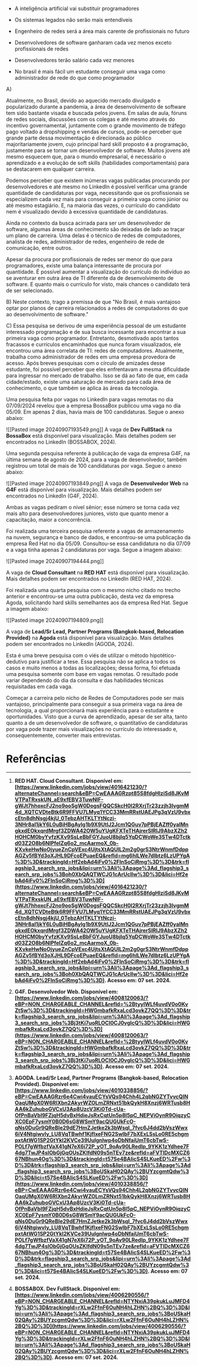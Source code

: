 - A inteligência artificial vai substituir programadores
- Os sistemas legados não serão mais entendíveis
- Engenheiro de redes será a área mais carente de profissionais no futuro
- Desenvolvedores de software ganharam cada vez menos exceto profissionais de redes
- Desenvolvedores terão salário cada vez menores


- No brasil é mais fácil um estudante conseguir uma vaga como administrador de rede do que como programador

A)

Atualmente, no Brasil, devido ao aquecido mercado divulgado e popularizado durante a pandemia, a área de desenvolvimento de software tem sido bastante visada e buscada pelos jovens. Em salas de aula, fóruns de redes sociais, discussões com os colegas e até mesmo através do incentivo governamental, juntamente com o grande movimento de tráfego pago voltado a dropshipping e vendas de cursos, pode-se perceber que grande parte dessa movimentação é direcionada ao público majoritariamente jovem, cujo principal hard skill proposto é a programação, justamente para se tornar um desenvolvedor de software. Muitos jovens até mesmo esquecem que, para o mundo empresarial, é necessário o aprendizado e a evolução de soft skills (habilidades comportamentais) para se destacarem em qualquer carreira.

Podemos perceber que existem inúmeras vagas publicadas procurando por desenvolvedores e até mesmo no LinkedIn é possível verificar uma grande quantidade de candidaturas por vaga, necessitando que os profissionais se especializem cada vez mais para conseguir a primeira vaga como júnior ou até mesmo estagiário. E, na maioria das vezes, o currículo do candidato nem é visualizado devido à excessiva quantidade de candidaturas.

Ainda no contexto da busca acirrada para ser um desenvolvedor de software, algumas áreas de conhecimento são deixadas de lado ao traçar um plano de carreira. Uma delas é o técnico de redes de computadores, analista de redes, administrador de redes, engenheiro de rede de comunicação, entre outros.

Apesar da procura por profissionais de redes ser menor do que para programadores, existe uma balança interessante de procura por quantidade. É possível aumentar a visualização do currículo do indivíduo ao se aventurar em outra área de TI diferente da de desenvolvimento de software. E quanto mais o currículo for visto, mais chances o candidato terá de ser selecionado.


B)
Neste contexto, trago a premissa de que "No Brasil, é mais vantajoso optar por planos de carreira relacionados a redes de computadores do que ao desenvolvimento de software."

C)
Essa pesquisa se derivou de uma experiência pessoal de um estudante interessado programação e de sua busca incessante para encontrar a sua primeira vaga como programador. Entretanto, desmotivado após tantos fracassos e currículos encaminhados que nunca foram visualizados, ele encontrou uma área correlata de TI: redes de computadores. Atualmente, trabalha como administrador de redes em uma empresa provedora de acesso. Após breves pesquisas com o círculo de amizades desse estudante, foi possível perceber que eles enfrentavam a mesma dificuldade para ingressar no mercado de trabalho. Isso se dá ao fato de que, em cada cidade/estado, existe uma saturação de mercado para cada área de conhecimento, o que também se aplica às áreas da tecnologia.

Uma pesquisa feita por vagas no LinkedIn para vagas remotas no dia 07/09/2024 revelou que a empresa BossaBox publicou uma vaga no dia 05/09. Em apenas 2 dias, havia mais de 100 candidaturas. Segue o anexo abaixo:

![[Pasted image 20240907193549.png]]
A vaga de **Dev FullStack** na **BossaBox** está disponível para visualização. Mais detalhes podem ser encontrados no LinkedIn (BOSSABOX, 2024).

Uma segunda pesquisa referente à publicação de vaga da empresa G4F, na última semana de agosto de 2024, para a vaga de desenvolvedor, também registrou um total de mais de 100 candidaturas por vaga. Segue o anexo abaixo:

![[Pasted image 20240907193849.png]]
A vaga de **Desenvolvedor Web** na **G4F** está disponível para visualização. Mais detalhes podem ser encontrados no LinkedIn (G4F, 2024).

Ambas as vagas pediram o nível sênior; esse número se torna cada vez mais alto para desenvolvedores juniores, visto que quanto menor a capacitação, maior a concorrência.

Foi realizada uma terceira pesquisa referente a vagas de armazenamento na nuvem, segurança e banco de dados, e encontrou-se uma publicação da empresa Red Hat no dia 05/09. Consultou-se essa candidatura no dia 07/09 e a vaga tinha apenas 2 candidaturas por vaga. Segue a imagem abaixo:

![[Pasted image 20240907194444.png]]

A vaga de **Cloud Consultant** na **RED HAT** está disponível para visualização. Mais detalhes podem ser encontrados no LinkedIn (RED HAT, 2024).

Foi realizada uma quarta pesquisa com o mesmo nicho citado no trecho anterior e encontrou-se uma outra publicação, desta vez da empresa Agoda, solicitando hard skills semelhantes aos da empresa Red Hat. Segue a imagem abaixo:

![[Pasted image 20240907194809.png]]

A vaga de **Lead/Sr Lead, Partner Programs (Bangkok-based, Relocation Provided)** na **Agoda** está disponível para visualização. Mais detalhes podem ser encontrados no LinkedIn (AGODA, 2024).


Esta é uma breve pesquisa com o viés de utilizar o método hipotético-dedutivo para justificar a tese. Essa pesquisa não se aplica a todos os casos e muito menos a todas as localizações; dessa forma, foi efetuada uma pesquisa somente com base em vagas remotas. O resultado pode variar dependendo do dia da consulta e das habilidades técnicas requisitadas em cada vaga.

Começar a carreira pelo nicho de Redes de Computadores pode ser mais vantajoso, principalmente para conseguir a sua primeira vaga na área de tecnologia, a qual proporcionará mais experiência para o estudante e oportunidades. Visto que a curva de aprendizado, apesar de ser alta, tanto quanto a de um desenvolvedor de software, o quantitativo de candidaturas por vaga pode trazer mais visualizações no currículo do interessado e, consequentemente, converter mais entrevistas.
# Referências
---
1. **RED HAT. Cloud Consultant. Disponível em: [https://www.linkedin.com/jobs/view/4016421230/?alternateChannel=search&eBP=CwEAAAGRzpt85S8fdgHlziSd8JKvMVTPaTRxskUN_aE9xfEBV3TuwNIF-gWJt7hhoxcFJ2no9ooSgW0DogsFQQCSkcH0l2RXrjTr23zzjh3IvgmM4d_XQTCVDteBtk6R9FFVU7LMyq1YCC33MmRRstUAEJPg3qVzU9vbxcEtn8dhNsgj4kjU_0TebzAHTKLTYtNczi-3NHr8aI1jkY6L0uBiHBgAylg1b9X9UtIJ2Jcm1QGuv7pPBjEAZff0yaIMngkxdEOkxqrdMrgf3ZDWA42OW5uYUgKFXTeTHAjrerSlRIJ9AbzXZh2HOHCM0byYvfzKXv9SsLeBbFGYJuoU8bjIq5YqDCWoWe3STw4DTctkd03Z2O8b6NIPfeIZq6o2_mcAarmoX_0b-KXvkeHwNoOjyueZnCpVExc4UjtsXtAQUIL2m2g0grS3NtrWnmfDdppAGZv5fBYd3oXJHL9DFcoEPuaeEQ&refId=mg6hILWe7dlbtz6LzUPYgA%3D%3D&trackingId=Hf2ebAd4iFv0%2FlnSoCiRmg%3D%3D&trk=flagship3_search_srp_jobs&lipi=urn%3Ali%3Apage%3Ad_flagship3_search_srp_jobs%3Boh0XbQAQTWCJG1cArUclIw%3D%3D&lici=Hf2ebAd4iFv0%2FlnSoCiRmg%3D%3D](https://www.linkedin.com/jobs/view/4016421230/?alternateChannel=search&eBP=CwEAAAGRzpt85S8fdgHlziSd8JKvMVTPaTRxskUN_aE9xfEBV3TuwNIF-gWJt7hhoxcFJ2no9ooSgW0DogsFQQCSkcH0l2RXrjTr23zzjh3IvgmM4d_XQTCVDteBtk6R9FFVU7LMyq1YCC33MmRRstUAEJPg3qVzU9vbxcEtn8dhNsgj4kjU_0TebzAHTKLTYtNczi-3NHr8aI1jkY6L0uBiHBgAylg1b9X9UtIJ2Jcm1QGuv7pPBjEAZff0yaIMngkxdEOkxqrdMrgf3ZDWA42OW5uYUgKFXTeTHAjrerSlRIJ9AbzXZh2HOHCM0byYvfzKXv9SsLeBbFGYJuoU8bjIq5YqDCWoWe3STw4DTctkd03Z2O8b6NIPfeIZq6o2_mcAarmoX_0b-KXvkeHwNoOjyueZnCpVExc4UjtsXtAQUIL2m2g0grS3NtrWnmfDdppAGZv5fBYd3oXJHL9DFcoEPuaeEQ&refId=mg6hILWe7dlbtz6LzUPYgA%3D%3D&trackingId=Hf2ebAd4iFv0%2FlnSoCiRmg%3D%3D&trk=flagship3_search_srp_jobs&lipi=urn%3Ali%3Apage%3Ad_flagship3_search_srp_jobs%3Boh0XbQAQTWCJG1cArUclIw%3D%3D&lici=Hf2ebAd4iFv0%2FlnSoCiRmg%3D%3D). Acesso em: 07 set. 2024.**

2. **G4F. Desenvolvedor Web. Disponível em: [https://www.linkedin.com/jobs/view/4008120063/?eBP=NON_CHARGEABLE_CHANNEL&refId=%2BtyylWLf4uvdV0o0KvZtSw%3D%3D&trackingId=HWGmbafkRxaLcd3ovkZ7QQ%3D%3D&trk=flagship3_search_srp_jobs&lipi=urn%3Ali%3Apage%3Ad_flagship3_search_srp_jobs%3Bj3tKi7uoRLOCI0CJ0vgIcQ%3D%3D&lici=HWGmbafkRxaLcd3ovkZ7QQ%3D%3D](https://www.linkedin.com/jobs/view/4008120063/?eBP=NON_CHARGEABLE_CHANNEL&refId=%2BtyylWLf4uvdV0o0KvZtSw%3D%3D&trackingId=HWGmbafkRxaLcd3ovkZ7QQ%3D%3D&trk=flagship3_search_srp_jobs&lipi=urn%3Ali%3Apage%3Ad_flagship3_search_srp_jobs%3Bj3tKi7uoRLOCI0CJ0vgIcQ%3D%3D&lici=HWGmbafkRxaLcd3ovkZ7QQ%3D%3D). Acesso em: 07 set. 2024.**

3. **AGODA. Lead/Sr Lead, Partner Programs (Bangkok-based, Relocation Provided). Disponível em: [https://www.linkedin.com/jobs/view/4010338856/?eBP=CwEAAAGRzr6e4Cwi4vauECYsVQs94Chh4L2qbNGZYTvvcQINOaqUMgX0W6RIXbn2AkyrWZOLmZRNxt51bkQykH8Xnzj6WRTusb8HAA6kZuhuboGVCxU3Ap8UzcV3Ki0Td-cUa-OfPnBaVbl9FZjqH5dvBxHdieJsRxCqtUn5p8I5pC_NEPViOynR9OiqzyCXC0EpF7ysmY0B0D6sG8WSmY9acQUGUkFcO-qNs0DuGr9QReBIe29dE7HmZJetke2k3bWsql_7fvc6J4dd2bVszWwx6iV4Ntgiwvly_LU8VqTBwhf1KjflxeFNG2SwIbF7bXExLSsLo0RE5chgmpxtAtWG1SP2GtYkl2KVCe39Uulgnlwp4oDbNfaiUmT6cbTwS-POLf7gWfbzfVaX41gN7eX6i72P_yOT_9oAv90LRedlp_9YKK1zYdhee7F4dg7TwJP4sIObGjGqOUsZKlfdN09s5nTEv7ze&refId=aFVTIDcMXCZ667NBhun4Og%3D%3D&trackingId=t57Se4BAIicS4SLKueED%2Fw%3D%3D&trk=flagship3_search_srp_jobs&lipi=urn%3Ali%3Apage%3Ad_flagship3_search_srp_jobs%3BoUSkaH02QAy%2BUYzcgmtQdw%3D%3D&lici=t57Se4BAIicS4SLKueED%2Fw%3D%3D](https://www.linkedin.com/jobs/view/4010338856/?eBP=CwEAAAGRzr6e4Cwi4vauECYsVQs94Chh4L2qbNGZYTvvcQINOaqUMgX0W6RIXbn2AkyrWZOLmZRNxt51bkQykH8Xnzj6WRTusb8HAA6kZuhuboGVCxU3Ap8UzcV3Ki0Td-cUa-OfPnBaVbl9FZjqH5dvBxHdieJsRxCqtUn5p8I5pC_NEPViOynR9OiqzyCXC0EpF7ysmY0B0D6sG8WSmY9acQUGUkFcO-qNs0DuGr9QReBIe29dE7HmZJetke2k3bWsql_7fvc6J4dd2bVszWwx6iV4Ntgiwvly_LU8VqTBwhf1KjflxeFNG2SwIbF7bXExLSsLo0RE5chgmpxtAtWG1SP2GtYkl2KVCe39Uulgnlwp4oDbNfaiUmT6cbTwS-POLf7gWfbzfVaX41gN7eX6i72P_yOT_9oAv90LRedlp_9YKK1zYdhee7F4dg7TwJP4sIObGjGqOUsZKlfdN09s5nTEv7ze&refId=aFVTIDcMXCZ667NBhun4Og%3D%3D&trackingId=t57Se4BAIicS4SLKueED%2Fw%3D%3D&trk=flagship3_search_srp_jobs&lipi=urn%3Ali%3Apage%3Ad_flagship3_search_srp_jobs%3BoUSkaH02QAy%2BUYzcgmtQdw%3D%3D&lici=t57Se4BAIicS4SLKueED%2Fw%3D%3D). Acesso em: 07 set. 2024.**

4. **BOSSABOX. Dev FullStack. Disponível em: [https://www.linkedin.com/jobs/view/4006290556/?eBP=NON_CHARGEABLE_CHANNEL&refId=NTYNxiA39pkukLuJMFD4Yg%3D%3D&trackingId=rXLw2FfnF6OuNH4hLZHN%2BQ%3D%3D&lipi=urn%3Ali%3Apage%3Ad_flagship3_search_srp_jobs%3BoUSkaH02QAy%2BUYzcgmtQdw%3D%3D&lici=rXLw2FfnF6OuNH4hLZHN%2BQ%3D%3D](https://www.linkedin.com/jobs/view/4006290556/?eBP=NON_CHARGEABLE_CHANNEL&refId=NTYNxiA39pkukLuJMFD4Yg%3D%3D&trackingId=rXLw2FfnF6OuNH4hLZHN%2BQ%3D%3D&lipi=urn%3Ali%3Apage%3Ad_flagship3_search_srp_jobs%3BoUSkaH02QAy%2BUYzcgmtQdw%3D%3D&lici=rXLw2FfnF6OuNH4hLZHN%2BQ%3D%3D). Acesso em: 07 set. 2024.**







